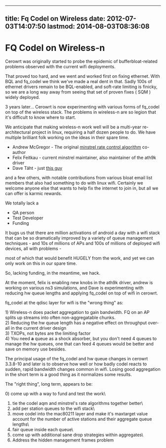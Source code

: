 
---
title: Fq Codel on Wireless
date: 2012-07-03T14:07:50
lastmod: 2014-08-03T08:36:08
---
FQ Codel on Wireless-n
======================

Cerowrt was originally started to probe the epidemic of
bufferbloat-related problems observed with the current wifi deployments.

That proved too hard, and we went and worked first on fixing ethernet.
With BQL and fq\_codel we think we've made a real dent in that. Sadly
100s of ethernet drivers remain to be BQL-enabled, and soft-rate
limiting is finicky, so we are a long way away from seeing that set of
proven fixes ( <link>SQM</link> ) widely deployed.

3 years later... Cerowrt is now experimenting with various forms of
fq\_codel on top of the wireless stack. The problems in wireless-n are
so legion that it's difficult to know where to start.

We anticipate that making wireless-n work well will be a multi-year
re-architectural project in linux, requiring a half dozen people to do.
We have multiple brilliant folk working on the ideas in their spare
time.

-   Andrew McGregor - The original [minstrel rate control
    algorithm](http://linuxwireless.org/en/developers/Documentation/mac80211/RateControl/minstrel/)
    co-author
-   Felix Feitkau - current minstrel maintainer, also maintainer of the
    ath9k driver
-   Dave Täht - just [this
    guy](http://the-edge.blogspot.com/2010/10/who-invented-embedded-linux-based.html)

and a few others, with notable contributions from various bloat email
list members that also had something to do with linux wifi. Certainly we
welcome anyone else that wants to help fix the internet to join in, but
all we can offer is karmic rewards.

We totally lack a

-   QA person
-   Test Developer
-   Funding

It bugs us that there are million activations of android a day with a
wifi stack that can be so dramatically improved by a variety of queue
management techniques - and 10s of millions of APs and 100s of millions
of deployed wifi devices, all with problems -

most of which that would benefit HUGELY from the work, and yet we can
only work on this in our spare time.

So, lacking funding, in the meantime, we hack.

At the moment, felix is enabling new knobs in the ath9k driver, andrew
is working on various ns3 simulations, and Dave is experimenting with
reducing hw queue lengths and applying fq\_codel on top of wifi in
cerowrt.

fq\_codel at the qdisc layer for wifi is the "wrong thing" as:

1\) Wireless-n does packet aggregation to gain bandwidth. FQ on an AP
splits up streams into often non-aggregatable chunks.\
2) Reducing the hw queue length has a negative effect on throughput
over-all in the current driver design\
3) TXOPs, not bytes are the limiting factor\
4) You need **a** queue as a shock absorber, but you don't need 4 queues
to manage the hw queues, one that can feed 4 queues would be better and
save on memory use besides.

The principal usage of the fq\_codel and hw queue changes in cerowrt
3.3.8-10 and later is to observe how well or how badly codel reacts to
sudden, rapid bandwidth changes common in wifi. Losing good aggregation
in the short term is a good thing as it normalizes some results.

The "right thing", long term, appears to be:

0\) come up with a way to fund and test the work\
1) tie the codel aqm and minstrel's rate algorithms together better\
2) add per station queues to the wifi stack\
3) move codel into the mac80211 layer and make it's maxtarget value
account for the number of active stations and their aggregate queue
lengths\
4) fair queue inside each queue\
5) come up with additional sane drop strategies within aggregates\
6) Address the hidden management frames problem

